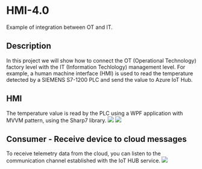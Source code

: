 # HMI-4.0
Example of integration between OT and IT.

## Description

In this project we will show how to connect the OT (Operational Technology) factory level with the IT (Information Techlology) management level.
For example, a human machine interface (HMI) is used to read the temperature detected by a SIEMENS S7-1200 PLC and send the value to Azure IoT Hub.

## HMI
The temperature value is read by the PLC using a WPF application with MVVM pattern, using the Sharp7 library.
![](https://user-images.githubusercontent.com/12815808/39473065-49452cf2-4d4d-11e8-8c8b-02bcb5a2dae1.png)
![](https://user-images.githubusercontent.com/12815808/39473417-136fd274-4d4f-11e8-8f4c-a73068da4fb2.png)

## Consumer - Receive device to cloud messages
To receive telemetry data from the cloud, you can listen to the communication channel established with the IoT HUB service.
![](https://user-images.githubusercontent.com/12815808/39474502-9d6349d4-4d54-11e8-96f3-c17f14e5e1df.png)
